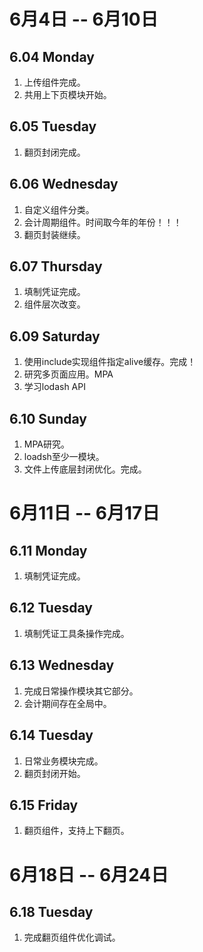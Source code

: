 # 6月4日 -- 6月10日

## 6.04 Monday
1. 上传组件完成。
2. 共用上下页模块开始。

## 6.05 Tuesday
1. 翻页封闭完成。

## 6.06 Wednesday
1. 自定义组件分类。
2. 会计周期组件。时间取今年的年份！！！
3. 翻页封装继续。

## 6.07 Thursday
1. 填制凭证完成。
2. 组件层次改变。

## 6.09 Saturday
1. 使用include实现组件指定alive缓存。完成！
2. 研究多页面应用。MPA
3. 学习lodash API

## 6.10 Sunday
1. MPA研究。
2. loadsh至少一模块。
3. 文件上传底层封闭优化。完成。

# 6月11日 -- 6月17日

## 6.11 Monday
1. 填制凭证完成。

## 6.12 Tuesday
1. 填制凭证工具条操作完成。

## 6.13 Wednesday
1. 完成日常操作模块其它部分。
2. 会计期间存在全局中。

## 6.14 Tuesday
1. 日常业务模块完成。
2. 翻页封闭开始。

## 6.15 Friday
1. 翻页组件，支持上下翻页。

# 6月18日 -- 6月24日

## 6.18 Tuesday
1. 完成翻页组件优化调试。
